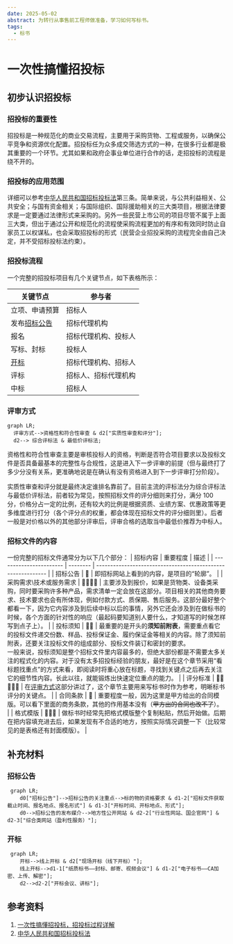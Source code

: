 ```yaml
---
date: 2025-05-02
abstract: 为转行从事售前工程师做准备，学习如何写标书。
tags:
  - 标书
---
```


# 一次性搞懂招投标

## 初步认识招投标

### 招投标的重要性

招投标是一种规范化的商业交易流程，主要用于采购货物、工程或服务，以确保公平竞争和资源优化配置。招投标任为众多成交筛选方式的一种，在很多行业都是极其重要的一个环节。尤其如果和政府企事业单位进行合作的话，走招投标的流程是绕不开的。

### 招投标的应用范围

详细可以参考[中华人民共和国招标投标法][中华人民共和国招标投标法]第三条。简单来说，与公共利益相关、公共安全；与国有资金相关；与国际组织、国际援助相关的三大类项目，根据法律要求是一定要通过法律形式来采购的。另外一些民营上市公司的项目尽管不属于上面三大类，但出于通过公开和规范化的流程使采购流程更加的有序和有效同时防止自家员工以权谋私，也会采取招投标的形式（民营企业招投采购的流程完全由自己决定，并不受招标投标法约束）。

### 招投标流程

一个完整的招投标项目有几个关键节点，如下表格所示：

| 关键节点                                        | 参与者               |
| ----------------------------------------------- | -------------------- |
| 立项、申请预算                                  | 招标人               |
| 发布<a href="#biddingAnnouncement">招标公告</a> | 招标代理机构         |
| 报名                                            | 招标代理机构、投标人 |
| 写标、封标                                      | 投标人               |
| <a href="#bidOpening">开标</a>                  | 招标代理机构、招标人 |
| 评标                                            | 招标人、招标代理机构 |
| 中标                                            | 招标人               |

### <a id="reviewMethod">评审方式</a>

```mermaid
graph LR;
  评审方式-->资格性和符合性审查 & d2["实质性审查和评分"];
  d2--> 综合评标法 & 最低价评标法;
```

资格性和符合性审查主要是审核投标人的资格，判断是否符合项目要求以及投标文件是否具备最基本的完整性与合规性，这是进入下一步评审的前提（但与最终打了多少分没有关系，更准确地说是在确认有没有资格进入到下一步评审打分阶段）。

实质性审查和评分就是最终决定谁排名靠前了。目前主流的评标法分为综合评标法与最低价评标法，前者较为常见，按照招标文件的评分细则来打分，满分 100 分，价格分占一定的比例，还有较大的比例是根据资质、业绩方案、优惠政策等更多维度进行打分（各个评分点的权重，都会体现在招标文件的评分细则里）。后者一般是对价格以外的其他部分评审后，评审合格的选取当中最低价推荐为中标人。

### 招标文件的内容

一份完整的招标文件通常分为以下几个部分：
| 招标内容 | 重要程度 | 描述 |
| ----------------------- | -------- | ------------------------------------------------------------ |
| 招标公告 | 🌟 | 即招标网站上看到的内容，是项目的“轮廓”。 |
| 采购需求\技术或服务需求 | 🌟🌟🌟🌟 | 主要涉及到报价，如果是货物类、设备类采购，同时要采购许多种产品，需求清单一定会放在这部分。项目相关的其他商务要求、技术要求也会有所体现，例如付款方式、质保期、售后服务。这部分最好整个都看一下，因为它内容涉及到后续中标以后的事情，另外它还会涉及到在做标书的时候，各个方面的针对性的响应（最起码要知道别人要什么，才知道写的时候怎样写到点子上）。 |
| 投标须知 | 🌟🌟 | 最重要的是开头的**须知前附表**，需要重点看它的投标文件递交份数、样品、投标保证金、履约保证金等相关的内容。除了须知前附表，还要关注投标文件的组成部分、投标文件装订和密封的要求。<br />一般来说，投标须知是整个招标文件里内容最多的，但绝大部份都是不需要太多关注的程式化的内容。对于没有太多招投标经验的朋友，最好是在这个章节采用“看标题找重点”的方式来看，即阅读时将重心放在标题，寻找到关键点之后再去关注它的细节性内容。长此以往，就能锻炼出快速定位重点的能力。 |
| 评分标准 | 🌟🌟🌟🌟🌟 | 在<a href="#reviewMethod">评审方式</a>这部分讲过了，这个章节主要用来写标书时作为参考，明晰标书评分的关键点。 |
| 合同条款 | 🌟 | 重要程度一般，因为这里是甲方给出的合同模版。可以看下里面的商务条款，其他的作用基本没有（~~甲方出的合同也改不了~~）。 |
| 格式模版 | 🌟🌟🌟 | 做标书时经常先把格式模版整个复制粘贴，然后开始做。后期在把内容填充进去后，如果发现有不合适的地方，按照实际情况调整一下（比较常见的是表格还有封面模版）。 |

## 补充材料

### <a id="biddingAnnouncement">招标公告</a>

```mermaid
 graph LR;
    d0["招标公告"]-->招标公告的关注重点-->标的物的资格要求 & d1-2["招标文件获取截止时间、报名地点、报名形式"] & d1-3["开标时间、开标地点、形式"];
    d0-->招标公告的发布媒介-->地方性公开网站 & d2-2["行业性网站、国企官网"] & d2-3["综合类网站（盈利性服务）"];

```

### <a id="bidOpening">开标</a>

```mermaid
 graph LR;
    开标-->线上开标 & d2["现场开标（线下开标）"];
    线上开标-->d1-1["纸质标书——封标、邮寄、视频会议"] & d1-2["电子标书——CA加密、上传、解密"];
    d2-->d2-2["开标会议、讲标"];
```

## 参考资料

1. [一次性搞懂招投标，招投标过程详解][一次性搞懂招投标，招投标过程详解]
2. [中华人民共和国招标投标法][中华人民共和国招标投标法]

[一次性搞懂招投标，招投标过程详解]: https://www.bilibili.com/video/BV19Y4y147dP
[中华人民共和国招标投标法]: https://baike.baidu.com/item/%E4%B8%AD%E5%8D%8E%E4%BA%BA%E6%B0%91%E5%85%B1%E5%92%8C%E5%9B%BD%E6%8B%9B%E6%A0%87%E6%8A%95%E6%A0%87%E6%B3%95/5027177#2-2
